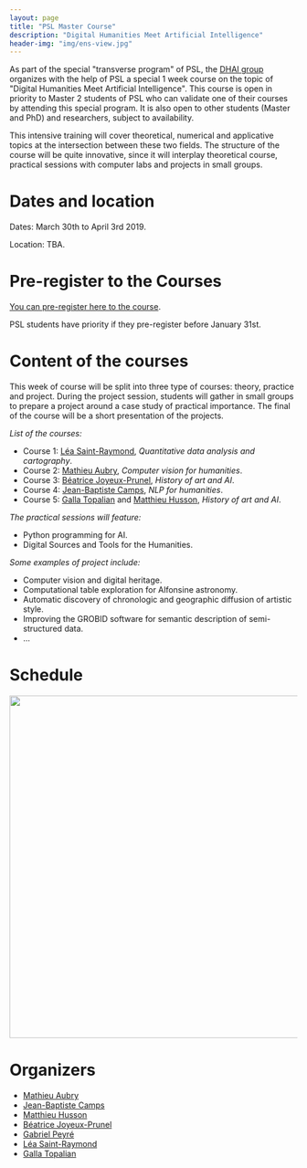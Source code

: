 ```yaml
---
layout: page
title: "PSL Master Course"
description: "Digital Humanities Meet Artificial Intelligence"
header-img: "img/ens-view.jpg"
---
```


As part of the special "transverse program" of PSL, the [DHAI group](https://dhai-seminar.github.io/) organizes with the help of PSL a special 1 week course on the topic of "Digital Humanities Meet Artificial Intelligence". This course is open in priority to Master 2 students of PSL who can validate one of their courses by attending this special program. It is also open to other students (Master and PhD) and researchers, subject to availability.

This intensive training will cover theoretical, numerical and applicative topics at the intersection between these two fields. The structure of the course will be quite innovative, since it will interplay theoretical course, practical sessions with computer labs and projects in small groups.


Dates and location
============================

Dates: March 30th to April 3rd 2019.

Location: TBA.


Pre-register to the Courses
============================

[You can pre-register here to the course](https://docs.google.com/forms/d/e/1FAIpQLSe8QkORHNLxIvifTBBb_LrGWqQK15VMDtoWteScuGxSjW14nw/viewform?usp=sf_link).

PSL students have priority if they pre-register before January 31st. 

Content of the courses
============================

This week of course will be split into three type of courses: theory, practice and project. During the project session, students will gather in small groups to prepare a project around a case study of practical importance. The final of the course will be a short presentation of the projects.

_List of the courses:_

- Course 1: [Léa Saint-Raymond](https://u-paris10.academia.edu/LéaSaintRaymond), _Quantitative data analysis and cartography_.
- Course 2: [Mathieu Aubry](http://imagine.enpc.fr/~aubrym/), _Computer vision for humanities_.
- Course 3: [Béatrice Joyeux-Prunel](https://artlas.huma-num.fr/en/staff-member/beatrice-joyeux-prunel-2/), _History of art and AI_.
- Course 4: [Jean-Baptiste Camps](http://www.chartes.psl.eu/fr/jean-baptiste-camps), _NLP for humanities_.
- Course 5: [Galla Topalian](https://univ-paris1.academia.edu/GallaTopalian) and [Matthieu Husson](https://syrte.obspm.fr/spip/science/histoire/membres-de-l-equipe/article/matthieu-husson), _History of art and AI_.


_The practical sessions will feature:_
- Python programming for AI.
- Digital Sources and Tools for the Humanities.

_Some examples of project include:_
- Computer vision and digital heritage.
- Computational table exploration for Alfonsine astronomy.
- Automatic discovery of chronologic and geographic diffusion of artistic style.
- Improving the GROBID software for semantic description of semi-structured data.
- ...


Schedule
============================

<div align="center">
<img src="../master-data/timing.png" width="600"/>
</div>

Organizers
============================

- [Mathieu Aubry](http://imagine.enpc.fr/~aubrym/)
- [Jean-Baptiste Camps](http://www.chartes.psl.eu/fr/jean-baptiste-camps)
- [Matthieu Husson](https://syrte.obspm.fr/spip/science/histoire/membres-de-l-equipe/article/matthieu-husson)
- [Béatrice Joyeux-Prunel](https://artlas.huma-num.fr/en/staff-member/beatrice-joyeux-prunel-2/)
- [Gabriel Peyré](http://www.gpeyre.com)
- [Léa Saint-Raymond](https://u-paris10.academia.edu/LéaSaintRaymond)
- [Galla Topalian](https://univ-paris1.academia.edu/GallaTopalian)
